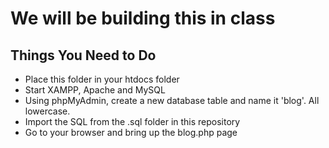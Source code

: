 # We will be building this in class

## Things You Need to Do

- Place this folder in your htdocs folder
- Start XAMPP, Apache and MySQL
- Using phpMyAdmin, create a new database table and name it 'blog'. All lowercase.
- Import the SQL from the .sql folder in this repository
- Go to your browser and bring up the blog.php page